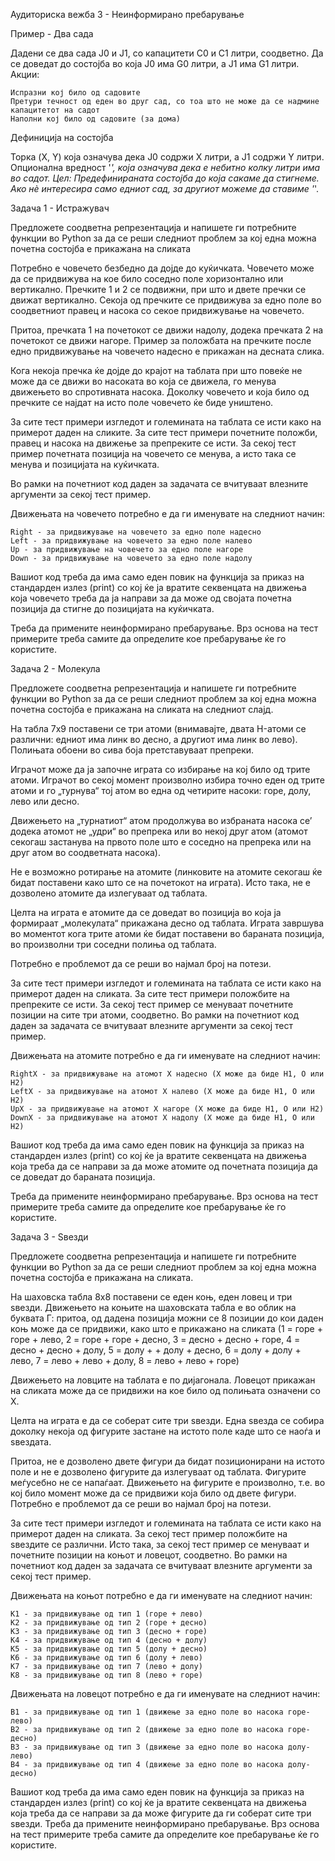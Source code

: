 Аудиториска вежба 3 - Неинформирано пребарување

Пример - Два сада

Дадени се два сада J0 и J1, со капацитети C0 и C1 литри, соодветно. Да се доведат до состојба во која J0 има G0 литри, а J1 има G1 литри. Акции:

    Испразни кој било од садовите
    Претури течност од еден во друг сад, со тоа што не може да се надмине капацитетот на садот
    Наполни кој било од садовите (за дома)

Дефиниција на состојба

Торка (X, Y) која означува дека J0 содржи X литри, а J1 содржи Y литри. Опционална вредност '*', која означува дека е небитно колку литри има во садот. Цел: Предефинираната состојба до која сакаме да стигнеме. Ако нѐ интересира само едниот сад, за другиот можеме да ставиме '*'.

Задача 1 - Истражувач

Предложете соодветна репрезентација и напишете ги потребните функции во Python за да се реши следниот проблем за кој една можна почетна состојба е прикажана на сликата

Потребно е човечето безбедно да дојде до куќичката. Човечето може да се придвижува на кое било соседно поле хоризонтално или вертикално. Пречките 1 и 2 се подвижни, при што и двете пречки се движат вертикално. Секоја од пречките се придвижува за едно поле во соодветниот правец и насока со секое придвижување на човечето.

Притоа, пречката 1 на почетокот се движи надолу, додека пречката 2 на почетокот се движи нагоре. Пример за положбата на пречките после едно придвижување на човечето надесно е прикажан на десната слика.

Кога некоја пречка ќе дојде до крајот на таблата при што повеќе не може да се движи во насоката во која се движела, го менува движењето во спротивната насока. Доколку човечето и која било од пречките се најдат на исто поле човечето ќе биде уништено.

За сите тест примери изгледот и големината на таблата се исти како на примерот даден на сликите. За сите тест примери почетните положби, правец и насока на движење за препреките се исти. За секој тест пример почетната позиција на човечето се менува, а исто така се менува и позицијата на куќичката.

Во рамки на почетниот код даден за задачата се вчитуваат влезните аргументи за секој тест пример.

Движењата на човечето потребно е да ги именувате на следниот начин:

    Right - за придвижување на човечето за едно поле надесно
    Left - за придвижување на човечето за едно поле налево
    Up - за придвижување на човечето за едно поле нагоре
    Down - за придвижување на човечето за едно поле надолу

Вашиот код треба да има само еден повик на функција за приказ на стандарден излез (print) со кој ќе ја вратите секвенцата на движења која човечето треба да ја направи за да може од својата почетна позиција да стигне до позицијата на куќичката.

Треба да примените неинформирано пребарување. Врз основа на тест примерите треба самите да определите кое пребарување ќе го користите.

Задача 2 - Молекула

Предложете соодветна репрезентација и напишете ги потребните функции во Python за да се реши следниот проблем за кој една можна почетна состојба е прикажана на сликата на следниот слајд.

На табла 7x9 поставени се три атоми (внимавајте, двата H-атоми се различни: едниот има линк во десно, а другиот има линк во лево). Полињата обоени во сива боја претставуваат препреки.

Играчот може да ја започне играта со избирање на кој било од трите атоми. Играчот во секој момент произволно избира точно еден од трите атоми и го „турнува“ тој атом во една од четирите насоки: горе, долу, лево или десно.

Движењето на „турнатиот“ атом продолжува во избраната насока се’ додека атомот не „удри“ во препрека или во некој друг атом (атомот секогаш застанува на првото поле што е соседно на препрека или на друг атом во соодветната насока).

Не е возможно ротирање на атомите (линковите на атомите секогаш ќе бидат поставени како што се на почетокот на играта). Исто така, не е дозволено атомите да излегуваат од таблата.

Целта на играта е атомите да се доведат во позиција во која ја формираат „молекулата“ прикажана десно од таблата. Играта завршува во моментот кога трите атоми ќе бидат поставени во бараната позиција, во произволни три соседни полиња од таблата.

Потребно е проблемот да се реши во најмал број на потези.

За сите тест примери изгледот и големината на таблата се исти како на примерот даден на сликата. За сите тест примери положбите на препреките се исти. За секој тест пример се менуваат почетните позиции на сите три атоми, соодветно. Во рамки на почетниот код даден за задачата се вчитуваат влезните аргументи за секој тест пример.

Движењата на атомите потребно е да ги именувате на следниот начин:

    RightX - за придвижување на атомот X надесно (X може да биде H1, O или H2)
    LeftX - за придвижување на атомот X налево (X може да биде H1, O или H2)
    UpX - за придвижување на атомот X нагоре (X може да биде H1, O или H2)
    DownX - за придвижување на атомот X надолу (X може да биде H1, O или H2)

Вашиот код треба да има само еден повик на функција за приказ на стандарден излез (print) со кој ќе ја вратите секвенцата на движења која треба да се направи за да може атомите од почетната позиција да се доведат до бараната позиција.

Треба да примените неинформирано пребарување. Врз основа на тест примерите треба самите да определите кое пребарување ќе го користите.

Задача 3 - Ѕвезди

Предложете соодветна репрезентација и напишете ги потребните функции во Python за да се реши следниот проблем за кој една можна почетна состојба е прикажана на сликата.

На шаховска табла 8x8 поставени се еден коњ, еден ловец и три ѕвезди. Движењето на коњите на шаховската табла е во облик на буквата Г: притоа, од дадена позиција можни се 8 позиции до кои даден коњ може да се придвижи, како што е прикажано на сликата (1 = горе + горе + лево, 2 = горе + горе + десно, 3 = десно + десно + горе, 4 = десно + десно + долу, 5 = долу + + долу + десно, 6 = долу + долу + лево, 7 = лево + лево + долу, 8 = лево + лево + горе)

Движењето на ловците на таблата е по дијагонала. Ловецот прикажан на сликата може да се придвижи на кое било од полињата означени со X.

Целта на играта е да се соберат сите три ѕвезди. Една ѕвезда се собира доколку некоја од фигурите застане на истото поле каде што се наоѓа и ѕвездата.

Притоа, не е дозволено двете фигури да бидат позиционирани на истото поле и не е дозволено фигурите да излегуваат од таблата. Фигурите меѓусебно не се напаѓаат. Движењето на фигурите е произволно, т.е. во кој било момент може да се придвижи која било од двете фигури. Потребно е проблемот да се реши во најмал број на потези.

За сите тест примери изгледот и големината на таблата се исти како на примерот даден на сликата. За секој тест пример положбите на ѕвездите се различни. Исто така, за секој тест пример се менуваат и почетните позиции на коњот и ловецот, соодветно. Во рамки на почетниот код даден за задачата се вчитуваат влезните аргументи за секој тест пример.

Движењата на коњот потребно е да ги именувате на следниот начин:

    K1 - за придвижување од тип 1 (горе + лево)
    K2 - за придвижување од тип 2 (горе + десно)
    K3 - за придвижување од тип 3 (десно + горе)
    K4 - за придвижување од тип 4 (десно + долу)
    K5 - за придвижување од тип 5 (долу + десно)
    K6 - за придвижување од тип 6 (долу + лево)
    K7 - за придвижување од тип 7 (лево + долу)
    K8 - за придвижување од тип 8 (лево + горе)

Движењата на ловецот потребно е да ги именувате на следниот начин:

    B1 - за придвижување од тип 1 (движење за едно поле во насока горе-лево)
    B2 - за придвижување од тип 2 (движење за едно поле во насока горе-десно)
    B3 - за придвижување од тип 3 (движење за едно поле во насока долу-лево)
    B4 - за придвижување од тип 4 (движење за едно поле во насока долу-десно)

Вашиот код треба да има само еден повик на функција за приказ на стандарден излез (print) со кој ќе ја вратите секвенцата на движења која треба да се направи за да може фигурите да ги соберат сите три ѕвезди. Треба да примените неинформирано пребарување. Врз основа на тест примерите треба самите да определите кое пребарување ќе го користите.